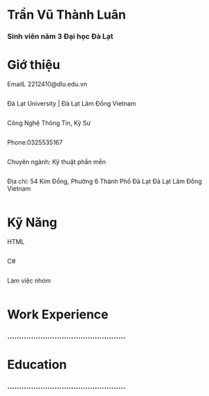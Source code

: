 <!DOCTYPE html><html>
<head>  
</head>
<body>
    <h1 id="Ten" title ="HoVaTen">Trần Vũ Thành Luân </h1> 
    <h3 title="NgheNGhiep"></title>Sinh viên năm 3 Đại học Đà Lạt </h3>    
   <h3>
    <h1 id="GioThieu" title ="GioThieu">Giớ thiệu </h1> 
        EmailL 2212410@dlu.edu.vn<pre></pre>
        Đà Lạt University | Đà Lạt Lâm Đồng Vietnam<pre></pre>
        Công Nghệ Thông Tin, Kỹ Sư<pre></pre>
        Phone:0325535167<pre></pre>
        Chuyên ngành: Kỹ thuật phần mền<pre></pre>
        Địa chỉ: 54 Kim Đồng, Phường 6 Thành Phố Đà Lạt Đà Lạt Lâm Đồng Vietnam<pre></pre>
        <h1>  Kỹ Năng</h1>
        HTML<pre></pre>
        C#<pre></pre>
        Làm việc nhóm <pre></pre>
        <h1 >Work Experience </h1> 
        <h3></title>.................................................. </h3> 
        <h1 >Education </h1> 
        <h3></title>.................................................. </h3> 
    </h3> 
</body>
</html>
